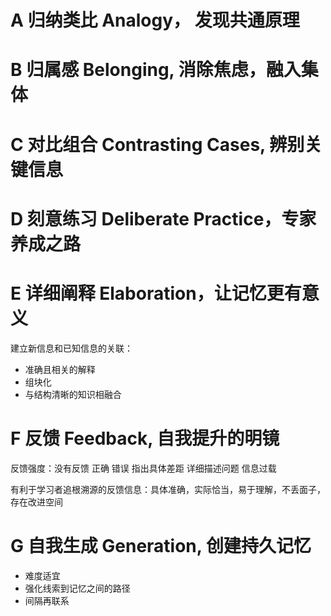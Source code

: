 # A 归纳类比 Analogy， 发现共通原理

# B 归属感 Belonging, 消除焦虑，融入集体

# C 对比组合 Contrasting Cases, 辨别关键信息

# D 刻意练习 Deliberate Practice，专家养成之路

# E 详细阐释 Elaboration，让记忆更有意义
建立新信息和已知信息的关联：
- 准确且相关的解释
- 组块化
- 与结构清晰的知识相融合

# F 反馈 Feedback, 自我提升的明镜

反馈强度：没有反馈 正确 错误 指出具体差距 详细描述问题 信息过载

有利于学习者追根溯源的反馈信息：具体准确，实际恰当，易于理解，不丢面子，存在改进空间

# G 自我生成 Generation, 创建持久记忆

- 难度适宜
- 强化线索到记忆之间的路径
- 间隔再联系
